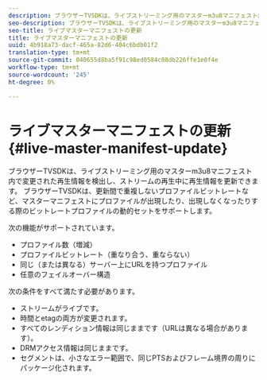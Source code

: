 ```yaml
---
description: ブラウザーTVSDKは、ライブストリーミング用のマスターm3u8マニフェスト内で変更された再生情報を検出し、ストリームの再生中に再生情報を更新できます。 ブラウザーTVSDKは、更新間で重複しないプロファイルビットレートなど、マスターマニフェストにプロファイルが出現したり、出現しなくなったりする際のビットレートプロファイルの動的セットをサポートします。
seo-description: ブラウザーTVSDKは、ライブストリーミング用のマスターm3u8マニフェスト内で変更された再生情報を検出し、ストリームの再生中に再生情報を更新できます。 ブラウザーTVSDKは、更新間で重複しないプロファイルビットレートなど、マスターマニフェストにプロファイルが出現したり、出現しなくなったりする際のビットレートプロファイルの動的セットをサポートします。
seo-title: ライブマスターマニフェストの更新
title: ライブマスターマニフェストの更新
uuid: 4b918a73-dacf-465a-82d6-404c6bdb01f2
translation-type: tm+mt
source-git-commit: 040655d8ba5f91c98ed0584c08db226ffe1e0f4e
workflow-type: tm+mt
source-wordcount: '245'
ht-degree: 0%

---
```



# ライブマスターマニフェストの更新{#live-master-manifest-update}

ブラウザーTVSDKは、ライブストリーミング用のマスターm3u8マニフェスト内で変更された再生情報を検出し、ストリームの再生中に再生情報を更新できます。 ブラウザーTVSDKは、更新間で重複しないプロファイルビットレートなど、マスターマニフェストにプロファイルが出現したり、出現しなくなったりする際のビットレートプロファイルの動的セットをサポートします。

次の機能がサポートされています。

* プロファイル数（増減）
* プロファイルビットレート（重なり合う、重ならない）
* 同じ（または異なる）サーバー上にURLを持つプロファイル
* 任意のフェイルオーバー構造

次の条件をすべて満たす必要があります。

* ストリームがライブです。
* 時間とetagの両方が変更されます。
* すべてのレンディション情報は同じままです（URLは異なる場合があります）。
* DRMアクセス情報は同じままです。
* セグメントは、小さなエラー範囲で、同じPTSおよびフレーム境界の周りにパッケージ化されます。

